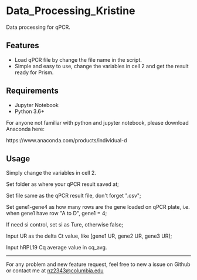 # Data_Processing_Kristine

Data processing for qPCR.

## Features
* Load qPCR file by change the file name in the script.
* Simple and easy to use, change the variables in cell 2 and get the result ready for Prism.

## Requirements

* Jupyter Notebook
* Python 3.6+

For anyone not familiar with python and jupyter notebook, please download Anaconda here:
<html>https://www.anaconda.com/products/individual-d

## Usage
Simply change the variables in cell 2.

Set folder as where your qPCR result saved at;

Set file same as the qPCR result file, don't forget ".csv";

Set gene1-gene4 as how many rows are the gene loaded on qPCR plate, i.e. when gene1 have row "A to D", gene1 = 4;

If need si control, set si as Ture, otherwise false;

Input UR as the delta Ct value, like [gene1 UR, gene2 UR, gene3 UR];

Input hRPL19 Cq average value in cq_avg.


---
For any problem and new feature request, feel free to new a issue on Github or contact me at nz2343@columbia.edu
